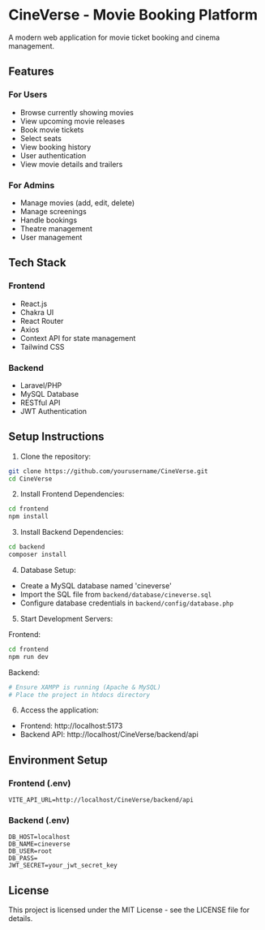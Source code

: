 # CineVerse - Movie Booking Platform

A modern web application for movie ticket booking and cinema management.

## Features

### For Users

- Browse currently showing movies
- View upcoming movie releases
- Book movie tickets
- Select seats
- View booking history
- User authentication
- View movie details and trailers

### For Admins

- Manage movies (add, edit, delete)
- Manage screenings
- Handle bookings
- Theatre management
- User management

## Tech Stack

### Frontend

- React.js
- Chakra UI
- React Router
- Axios
- Context API for state management
- Tailwind CSS

### Backend

- Laravel/PHP
- MySQL Database
- RESTful API
- JWT Authentication

## Setup Instructions

1. Clone the repository:

```bash
git clone https://github.com/yourusername/CineVerse.git
cd CineVerse
```

2. Install Frontend Dependencies:

```bash
cd frontend
npm install
```

3. Install Backend Dependencies:

```bash
cd backend
composer install
```

4. Database Setup:

- Create a MySQL database named 'cineverse'
- Import the SQL file from `backend/database/cineverse.sql`
- Configure database credentials in `backend/config/database.php`

5. Start Development Servers:

Frontend:

```bash
cd frontend
npm run dev
```

Backend:

```bash
# Ensure XAMPP is running (Apache & MySQL)
# Place the project in htdocs directory
```

6. Access the application:

- Frontend: http://localhost:5173
- Backend API: http://localhost/CineVerse/backend/api

## Environment Setup

### Frontend (.env)

```
VITE_API_URL=http://localhost/CineVerse/backend/api
```

### Backend (.env)

```
DB_HOST=localhost
DB_NAME=cineverse
DB_USER=root
DB_PASS=
JWT_SECRET=your_jwt_secret_key
```

## License

This project is licensed under the MIT License - see the LICENSE file for details.
